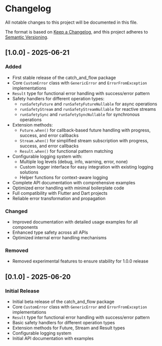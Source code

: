 # Changelog

All notable changes to this project will be documented in this file.

The format is based on [Keep a Changelog](https://keepachangelog.com/en/1.0.0/),
and this project adheres to [Semantic Versioning](https://semver.org/spec/v2.0.0.html).

## [1.0.0] - 2025-06-21

### Added

- First stable release of the catch_and_flow package
- Core `CustomError` class with `GenericError` and `ErrorFromException` implementations
- `Result` type for functional error handling with success/error pattern
- Safety handlers for different operation types:
  - `runSafetyFuture` and `runSafetyFutureNullable` for async operations
  - `runSafetyStream` and `runSafetyStreamNullable` for reactive streams
  - `runSafetySync` and `runSafetySyncNullable` for synchronous operations
- Extension methods:
  - `Future.when()` for callback-based future handling with progress, success, and error callbacks
  - `Stream.when()` for simplified stream subscription with progress, success, and error callbacks
  - `Result.when()` for functional pattern matching
- Configurable logging system with:
  - Multiple log levels (debug, info, warning, error, none)
  - Custom logger interface for easy integration with existing logging solutions
  - Helper functions for context-aware logging
- Complete API documentation with comprehensive examples
- Optimized error handling with minimal boilerplate code
- Full compatibility with Flutter and Dart projects
- Reliable error transformation and propagation

### Changed

- Improved documentation with detailed usage examples for all components
- Enhanced type safety across all APIs
- Optimized internal error handling mechanisms

### Removed

- Removed experimental features to ensure stability for 1.0.0 release

## [0.1.0] - 2025-06-20

### Initial Release

- Initial beta release of the catch_and_flow package
- Core `CustomError` class with `GenericError` and `ErrorFromException` implementations
- `Result` type for functional error handling with success/error pattern
- Basic safety handlers for different operation types
- Extension methods for Future, Stream and Result types
- Configurable logging system
- Initial API documentation with examples
